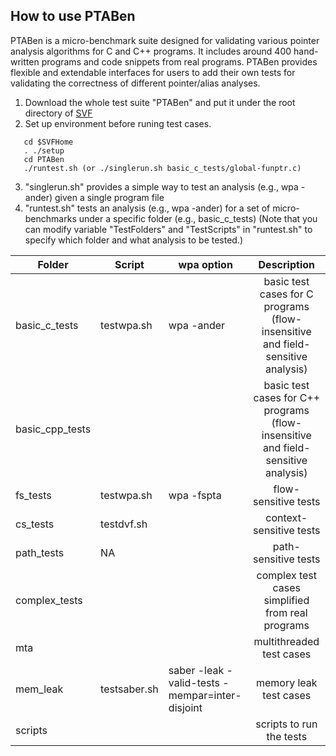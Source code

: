 ## How to use PTABen

PTABen is a micro-benchmark suite designed for validating various pointer analysis algorithms for C and C++ programs. It includes around 400 hand-written programs and code snippets from real programs. PTABen provides flexible and extendable interfaces for users to add their own tests for validating the correctness of different pointer/alias analyses.


1. Download the whole test suite "PTABen" and put it under the root directory of [SVF](https://github.com/unsw-corg/SVF)
2. Set up environment before runing test cases.
```
   cd $SVFHome
   . ./setup
   cd PTABen
   ./runtest.sh (or ./singlerun.sh basic_c_tests/global-funptr.c)
```
3. "singlerun.sh" provides a simple way to test an analysis (e.g., wpa -ander) given a single program file
4. "runtest.sh" tests an analysis (e.g., wpa -ander) for a set of micro-benchmarks under a specific folder (e.g., basic_c_tests)
   (Note that you can modify variable "TestFolders" and "TestScripts" in "runtest.sh" to specify which folder and what analysis to be tested.)

| Folder       | Script | wpa option | Description        |
|--------------|--------|------------|:------------------:|
|basic_c_tests | testwpa.sh | wpa -ander | basic test cases for C programs (flow-insensitive and field-sensitive analysis)|
|basic_cpp_tests | | | basic test cases for C++ programs (flow-insensitive and field-sensitive analysis) |
|fs_tests | testwpa.sh | wpa -fspta | flow-sensitive tests|
|cs_tests | testdvf.sh | | context-sensitive tests|
|path_tests | NA | | path-sensitive tests|
|complex_tests | | | complex test cases simplified from real programs|
|mta | | | multithreaded test cases|
|mem_leak | testsaber.sh | saber -leak -valid-tests -mempar=inter-disjoint | memory leak test cases|
|scripts | | | scripts to run the tests|


